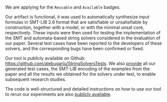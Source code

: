 We are applying for the ```Reusable``` and ```Available``` badges. 

Our artifact is functional, it was used to automatically synthesize input formulas in SMT-LIB 2.6 format that are satisfiable 
or unsatisfiable by construction, together with a model, or with the minimal unsat core, respectively. These inputs were then 
used for testing the implementation of the SMT and automata-based string solvers considered in the evaluation of our paper. 
Several test cases have been reported to the developers of these solvers, and the corresponding bugs have been confirmed or 
fixed.

Our tool is publicly available on Github: https://github.com/alebugariu/StringSolversTests. We also [provide](https://github.com/alebugariu/StringSolversTests/tree/master/experiments)
all our generated test cases, the SMT-LIB encoding of the examples from the paper and all the results we obtained for the 
solvers under test, to enable subsequent research studies.

The code is well-structured and detailed instructions on how to use our tool to rerun our experiments are also 
[publicly available](https://github.com/alebugariu/StringSolversTests/blob/master/EXPERIMENTS.md).
